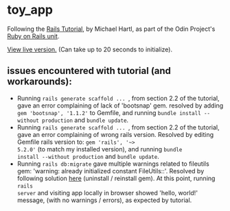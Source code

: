 # toy_app

Following the [Rails Tutorial](https://www.railstutorial.org/book/toy_app), by Michael Hartl, as part of the Odin Project's [Ruby on Rails unit](https://www.theodinproject.com/courses/ruby-on-rails/lessons/a-railsy-web-refresher).

[View live version.](https://vast-spire-64894.herokuapp.com/) (Can take up to 20 seconds to initialize). 

## issues encountered with tutorial (and workarounds):

  * Running <code>rails generate scaffold ... </code>, from section 2.2 of the tutorial, gave an error complaining of lack of 'bootsnap' gem. resolved by adding <code>gem 'bootsnap',     '1.1.2'</code> to Gemfile, and running <code>bundle install --without production</code> and <code>bundle update</code>.
  * Running <code>rails generate scaffold ... </code>, from section 2.2 of the tutorial, gave an error complaining of wrong rails version. Resolved by editing Gemfile rails version to: <code>gem 'rails',        '~> 5.2.0'</code> (to match my installed version), and running <code>bundle install --without production</code> and <code>bundle update</code>.
  * Running <code>rails db:migrate</code> gave multiple warnings related to fileutils gem: 'warning: already initialized constant FileUtils::<constant>'. Resolved by following solution [here](https://stackoverflow.com/questions/51334732/rails-5-2-0-with-ruby-2-5-1-console-warning-already-initialized-constant) (uninstall / reinstall gem). At this point, running <code>rails server</code> and visiting app locally in browser showed 'hello, world!' message, (with no warnings / errors), as expected by tutorial.
